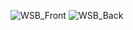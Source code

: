 ![WSB_Front](https://github.com/Justin-Vuong/2024_WSB/assets/54009148/a1863d5a-44dc-47dd-92ec-28a7a6df1e53)
![WSB_Back](https://github.com/Justin-Vuong/2024_WSB/assets/54009148/3746dec9-2c57-454c-869a-eabe6c25e350)
